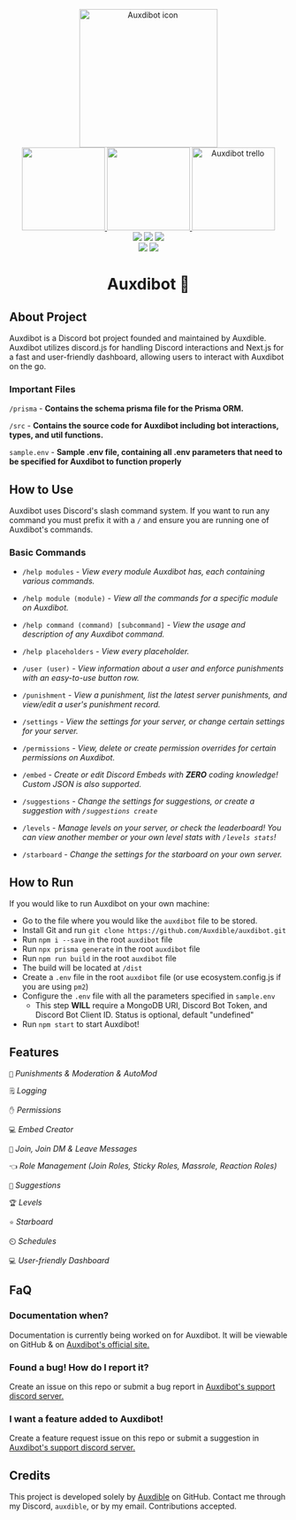 <div align="center" id="header">
   <a href="https://bot.auxdible.me">
      <img src="https://bot.auxdible.me/icon.png" alt="Auxdibot icon" width=250/>
   </a>
   
   <div id="badges">
      <div id="badges-row1">
         <a href="https://discord.gg/tnsFW9CQEn">
            <img src="https://img.shields.io/badge/Auxdibot%20Discord-7289DA?style=for-the-badge&logo=discord&logoColor=white" width=150/>
         </a>
         <a href="https://discord.com/oauth2/authorize?client_id=776496457867591711&scope=bot&permissions=329035279606">
            <img src="https://img.shields.io/badge/Invite%20Auxdibot-7289DA?style=for-the-badge&logo=discord&logoColor=white" width=150/>
         </a>
         <a href="https://trello.com/b/5lSIUz50/auxdibot">
            <img src="https://img.shields.io/badge/Auxdibot%20Trello-007AC0?style=for-the-badge&logo=trello&logoColor=white" alt="Auxdibot trello" width=150/>
         </a>
      </div>
      <div id="badges-row2">
         <img src="https://img.shields.io/github/commit-activity/w/Auxdibot/auxdibot?style=flat-square"/>
         <img src="https://img.shields.io/github/contributors/Auxdibot/auxdibot?style=flat-square"/>
         <img src="https://img.shields.io/github/last-commit/Auxdibot/auxdibot?style=flat-square"/>
      </div>
      <div id="badges-row3">
         <img src="https://img.shields.io/github/stars/Auxdibot/auxdibot?style=flat-square"/>
         <img src="https://img.shields.io/github/forks/Auxdibot/auxdibot?style=flat-square"/>
      </div>
    </div>
   <h1>Auxdibot 🤖</h1>
</div>


## About Project

Auxdibot is a Discord bot project founded and maintained by Auxdible. Auxdibot utilizes discord.js for handling Discord interactions and Next.js for a fast and user-friendly dashboard, allowing users to interact with Auxdibot on the go.

### Important Files

`/prisma` - **Contains the schema prisma file for the Prisma ORM.**

`/src` - **Contains the source code for Auxdibot including bot interactions, types, and util functions.**

`sample.env` - **Sample .env file, containing all .env parameters that need to be specified for Auxdibot to function properly**


## How to Use

Auxdibot uses Discord's slash command system. If you want to run any command you must prefix it with a `/` and ensure you are running one of Auxdibot's commands.

### Basic Commands

* `/help modules` - *View every module Auxdibot has, each containing various commands.*

* `/help module (module)` - *View all the commands for a specific module on Auxdibot.*

* `/help command (command) [subcommand]` - *View the usage and description of any Auxdibot command.*
  
* `/help placeholders` - *View every placeholder.*

* `/user (user)` - *View information about a user and enforce punishments with an easy-to-use button row.*

* `/punishment` - *View a punishment, list the latest server punishments, and view/edit a user's punishment record.*

* `/settings` - *View the settings for your server, or change certain settings for your server.*

* `/permissions` - *View, delete or create permission overrides for certain permissions on Auxdibot.*

* `/embed` - *Create or edit Discord Embeds with **ZERO** coding knowledge! Custom JSON is also supported.*

* `/suggestions` - *Change the settings for suggestions, or create a suggestion with `/suggestions create`*

* `/levels` - *Manage levels on your server, or check the leaderboard! You can view another member or your own level stats with `/levels stats`!*

* `/starboard` - *Change the settings for the starboard on your own server.*

## How to Run

If you would like to run Auxdibot on your own machine:

* Go to the file where you would like the `auxdibot` file to be stored.
* Install Git and run `git clone https://github.com/Auxdible/auxdibot.git`
* Run `npm i --save` in the root `auxdibot` file
* Run `npx prisma generate` in the root `auxdibot` file
* Run `npm run build` in the root `auxdibot` file
* The build will be located at `/dist`
* Create a `.env` file in the root `auxdibot` file (or use ecosystem.config.js if you are using `pm2`)
* Configure the `.env` file with all the parameters specified in `sample.env`
    * This step **WILL** require a MongoDB URI, Discord Bot Token, and Discord Bot Client ID. Status is optional, default "undefined"
* Run `npm start` to start Auxdibot!


## Features

`🔨` *Punishments & Moderation & AutoMod*

`🗒️` *Logging*

`✋` *Permissions*

`💻` *Embed Creator*

`👋` *Join, Join DM & Leave Messages*

`👈` *Role Management (Join Roles, Sticky Roles, Massrole, Reaction Roles)*

`🔺` *Suggestions*

`🏆` *Levels*

`⭐` *Starboard*

`⏲️` *Schedules*

`💻` *User-friendly Dashboard*

## FaQ

### Documentation when?

Documentation is currently being worked on for Auxdibot. It will be viewable on GitHub & on [Auxdibot's official site.](https://bot.auxdible.me)

### Found a bug! How do I report it?

Create an issue on this repo or submit a bug report in [Auxdibot's support discord server.](https://discord.gg/tnsFW9CQEn)

### I want a feature added to Auxdibot!

Create a feature request issue on this repo or submit a suggestion in [Auxdibot's support discord server.](https://discord.gg/tnsFW9CQEn)

## Credits

This project is developed solely by [Auxdible](https://github.com/Auxdible) on GitHub. Contact me through my Discord, `auxdible`, or by my email. Contributions accepted.

